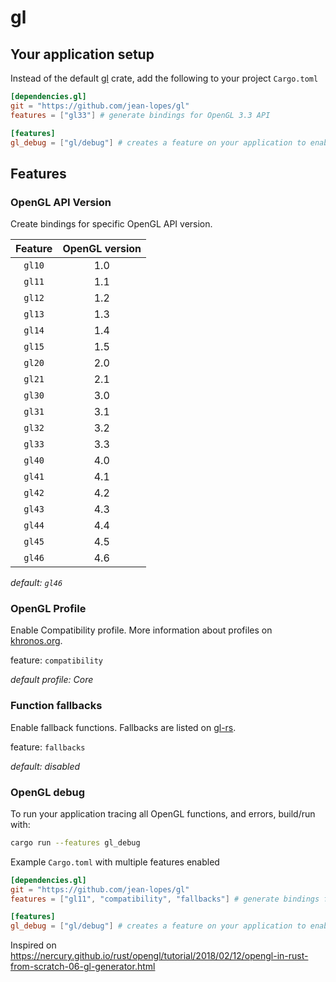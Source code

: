 # gl

## Your application setup

Instead of the default [gl](https://crates.io/crates/gl) crate, add the following to your project `Cargo.toml`
```toml
[dependencies.gl]
git = "https://github.com/jean-lopes/gl"
features = ["gl33"] # generate bindings for OpenGL 3.3 API

[features] 
gl_debug = ["gl/debug"] # creates a feature on your application to enable OpenGL debug
```

## Features

### OpenGL API Version
Create bindings for specific OpenGL API version.

| Feature | OpenGL version |
|:-------:|:--------------:|
| `gl10`  | 1.0            |
| `gl11`  | 1.1            |
| `gl12`  | 1.2            |
| `gl13`  | 1.3            |
| `gl14`  | 1.4            |
| `gl15`  | 1.5            |
| `gl20`  | 2.0            |
| `gl21`  | 2.1            |
| `gl30`  | 3.0            |
| `gl31`  | 3.1            |
| `gl32`  | 3.2            |
| `gl33`  | 3.3            |
| `gl40`  | 4.0            |
| `gl41`  | 4.1            |
| `gl42`  | 4.2            |
| `gl43`  | 4.3            |
| `gl44`  | 4.4            |
| `gl45`  | 4.5            |
| `gl46`  | 4.6            |

_default: `gl46`_

### OpenGL Profile

Enable Compatibility profile. More information about profiles on [khronos.org](https://www.khronos.org/opengl/wiki/OpenGL_Context#OpenGL_3.2_and_Profiles).

feature: `compatibility`

_default profile: Core_

### Function fallbacks

Enable fallback functions. Fallbacks are listed on [gl-rs](https://docs.rs/gl/latest/gl/index.html#functions).

feature: `fallbacks`

_default: disabled_

### OpenGL debug
To run your application tracing all OpenGL functions, and errors, build/run with:
```bash
cargo run --features gl_debug
```

Example `Cargo.toml` with multiple features enabled
```toml
[dependencies.gl]
git = "https://github.com/jean-lopes/gl"
features = ["gl11", "compatibility", "fallbacks"] # generate bindings for OpenGL 1.1 API, Compatibility profile and functions fallback

[features] 
gl_debug = ["gl/debug"] # creates a feature on your application to enable OpenGL debug
```

Inspired on https://nercury.github.io/rust/opengl/tutorial/2018/02/12/opengl-in-rust-from-scratch-06-gl-generator.html

